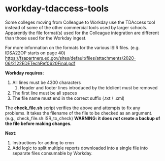 # workday-tdaccess-tools

Some colleges moving from Colleague to Workday use the TDAccess tool instead of some of the other commercial tools used by larger schools. Apparently the file format(s) used for the Colleague integration are different than those used for the Workday ingest. 

For more information on the formats for the various ISIR files. (e.g. IDSA22OP starts on page 40)
https://fsapartners.ed.gov/sites/default/files/attachments/2020-06/2122EDETechRef0620Final.pdf



__Workday requires:__
1. All lines must be 4300 characters
	1. Header and footer lines introduced by the tdclient must be removed
1. The first line must be all spaces
1. The file name must end in the correct suffix (.txt / .xml)

The __check_file.sh__ script verifies the above and attempts to fix any problems. It takes the filename of the file to be checked as an argument. (e.g., check_file.sh ISR_to_check) __WARNING: it does *not* create a backup of the file before making changes__.

__Next:__
1. Instructions for adding to cron
2. Add logic to split multiple reports downloaded into a single file into separate files consumable by Workday.
